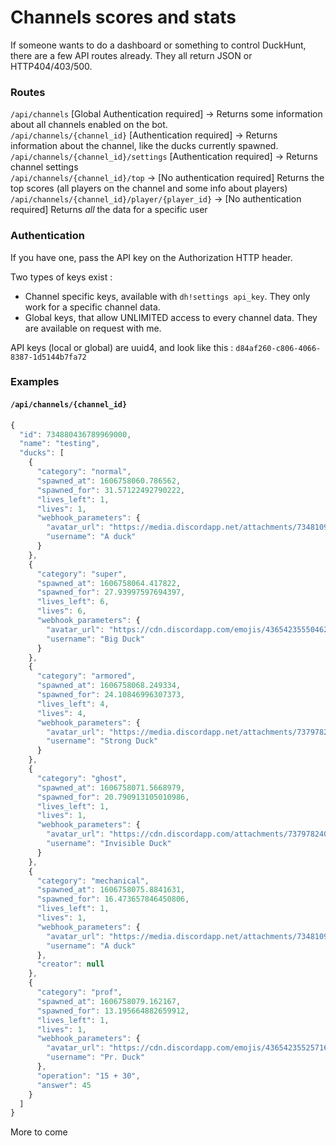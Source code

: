 # Channels scores and stats

If someone wants to do a dashboard or something to control DuckHunt, there are a few API routes already. They all return JSON or HTTP404/403/500.

### **Routes**

`/api/channels` \[Global Authentication required\] -&gt; Returns some information about all channels enabled on the bot.  
`/api/channels/{channel_id}` \[Authentication required\] -&gt; Returns information about the channel, like the ducks currently spawned.  
`/api/channels/{channel_id}/settings` \[Authentication required\] -&gt; Returns channel settings  
`/api/channels/{channel_id}/top` -&gt; \[No authentication required\] Returns the top scores \(all players on the channel and some info about players\)  
`/api/channels/{channel_id}/player/{player_id}` -&gt; \[No authentication required\] Returns _all_ the data for a specific user

### **Authentication**

If you have one, pass the API key on the Authorization HTTP header.

Two types of keys exist :

* Channel specific keys, available with `dh!settings api_key`. They only work for a specific channel data. 
* Global keys, that allow UNLIMITED access to every channel data. They are available on request with me.

API keys \(local or global\) are uuid4, and look like this : `d84af260-c806-4066-8387-1d5144b7fa72`

### Examples

#### `/api/channels/{channel_id}` 

```javascript
{
  "id": 734880436789969000,
  "name": "testing",
  "ducks": [
    {
      "category": "normal",
      "spawned_at": 1606758060.786562,
      "spawned_for": 31.57122492790222,
      "lives_left": 1,
      "lives": 1,
      "webhook_parameters": {
        "avatar_url": "https://media.discordapp.net/attachments/734810933091762188/735596788408385750/PicsArt_07-22-03.38.37.png",
        "username": "A duck"
      }
    },
    {
      "category": "super",
      "spawned_at": 1606758064.417822,
      "spawned_for": 27.93997597694397,
      "lives_left": 6,
      "lives": 6,
      "webhook_parameters": {
        "avatar_url": "https://cdn.discordapp.com/emojis/436542355504627712.png",
        "username": "Big Duck"
      }
    },
    {
      "category": "armored",
      "spawned_at": 1606758068.249334,
      "spawned_for": 24.10846996307373,
      "lives_left": 4,
      "lives": 4,
      "webhook_parameters": {
        "avatar_url": "https://media.discordapp.net/attachments/737978240966066177/738378965294645289/armored_duck.png",
        "username": "Strong Duck"
      }
    },
    {
      "category": "ghost",
      "spawned_at": 1606758071.5668979,
      "spawned_for": 20.790913105010986,
      "lives_left": 1,
      "lives": 1,
      "webhook_parameters": {
        "avatar_url": "https://cdn.discordapp.com/attachments/737978240966066177/737978554754793524/ghost_duck1.png",
        "username": "Invisible Duck"
      }
    },
    {
      "category": "mechanical",
      "spawned_at": 1606758075.8841631,
      "spawned_for": 16.473657846450806,
      "lives_left": 1,
      "lives": 1,
      "webhook_parameters": {
        "avatar_url": "https://media.discordapp.net/attachments/734810933091762188/735596788408385750/PicsArt_07-22-03.38.37.png",
        "username": "A duck"
      },
      "creator": null
    },
    {
      "category": "prof",
      "spawned_at": 1606758079.162167,
      "spawned_for": 13.195664882659912,
      "lives_left": 1,
      "lives": 1,
      "webhook_parameters": {
        "avatar_url": "https://cdn.discordapp.com/emojis/436542355257163777.png",
        "username": "Pr. Duck"
      },
      "operation": "15 + 30",
      "answer": 45
    }
  ]
}
```

More to come

